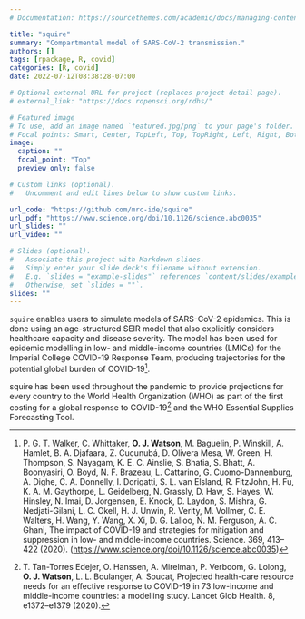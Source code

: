 ```yaml
---
# Documentation: https://sourcethemes.com/academic/docs/managing-content/

title: "squire"
summary: "Compartmental model of SARS-CoV-2 transmission."
authors: []
tags: [rpackage, R, covid]
categories: [R, covid]
date: 2022-07-12T08:38:28-07:00

# Optional external URL for project (replaces project detail page).
# external_link: "https://docs.ropensci.org/rdhs/"

# Featured image
# To use, add an image named `featured.jpg/png` to your page's folder.
# Focal points: Smart, Center, TopLeft, Top, TopRight, Left, Right, BottomLeft, Bottom, BottomRight.
image:
  caption: ""
  focal_point: "Top"
  preview_only: false

# Custom links (optional).
#   Uncomment and edit lines below to show custom links.

url_code: "https://github.com/mrc-ide/squire"
url_pdf: "https://www.science.org/doi/10.1126/science.abc0035"
url_slides: ""
url_video: ""

# Slides (optional).
#   Associate this project with Markdown slides.
#   Simply enter your slide deck's filename without extension.
#   E.g. `slides = "example-slides"` references `content/slides/example-slides.md`.
#   Otherwise, set `slides = ""`.
slides: ""
---
```


`squire` enables users to simulate models of SARS-CoV-2 epidemics. This is done using an age-structured SEIR model that also explicitly considers healthcare capacity and disease severity. The model has been used for epidemic modelling in low- and middle-income countries (LMICs) for the Imperial College COVID-19 Response Team, producing trajectories for the potential global burden of COVID-19[^1]. 

squire has been used throughout the pandemic to provide projections for every country to the World Health Organization (WHO) as part of the first costing for a global response to COVID-19[^2]  and the WHO Essential Supplies Forecasting Tool. 

 [^1]: P. G. T. Walker, C. Whittaker, **O. J. Watson**, M. Baguelin, P. Winskill, A. Hamlet, B. A. Djafaara, Z. Cucunubá, D. Olivera Mesa, W. Green, H. Thompson, S. Nayagam, K. E. C. Ainslie, S. Bhatia, S. Bhatt, A. Boonyasiri, O. Boyd, N. F. Brazeau, L. Cattarino, G. Cuomo-Dannenburg, A. Dighe, C. A. Donnelly, I. Dorigatti, S. L. van Elsland, R. FitzJohn, H. Fu, K. A. M. Gaythorpe, L. Geidelberg, N. Grassly, D. Haw, S. Hayes, W. Hinsley, N. Imai, D. Jorgensen, E. Knock, D. Laydon, S. Mishra, G. Nedjati-Gilani, L. C. Okell, H. J. Unwin, R. Verity, M. Vollmer, C. E. Walters, H. Wang, Y. Wang, X. Xi, D. G. Lalloo, N. M. Ferguson, A. C. Ghani, The impact of COVID-19 and strategies for mitigation and suppression in low- and middle-income countries. Science. 369, 413–422 (2020). (https://www.science.org/doi/10.1126/science.abc0035)

[^2]: T. Tan-Torres Edejer, O. Hanssen, A. Mirelman, P. Verboom, G. Lolong, **O. J. Watson**, L. L. Boulanger, A. Soucat, Projected health-care resource needs for an effective response to COVID-19 in 73 low-income and middle-income countries: a modelling study. Lancet Glob Health. 8, e1372–e1379 (2020).

